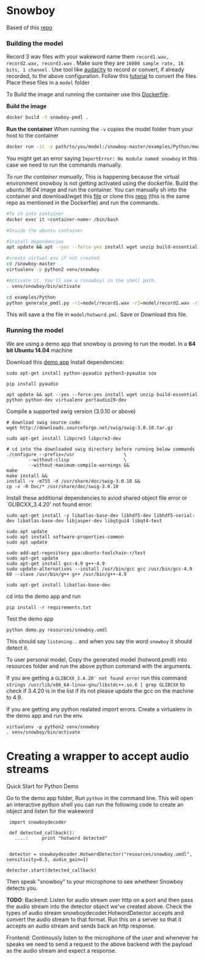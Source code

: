 # Snowboy
Based of this [repo](https://github.com/seasalt-ai/snowboy)
### Building the model
Record 3 wav files with your wakeword name them `record1.wav, record2.wav, record3.wav` .
    Make sure they are `16000 sample rate, 16 bits, 1 channel` . 
    Use  tool like [audacity](https://www.audacityteam.org/download/windows/) to record or convert, if already recorded, to the above configuration. 
    Follow this [tutorial](https://learn.adafruit.com/microcontroller-compatible-audio-file-conversion?view=all) to convert the files. Place these files in a `model` folder
    
To Build the image and running the container use this [Dockerfile](https://github.com/seasalt-ai/snowboy/blob/master/Dockerfile).

 **Build the image**
```sh
docker build -t snowboy-pmdl .
```
**Run the container**
When running the `-v` copies the model folder from your host to the container
```sh
docker run -it -v path/to/you/model:/snowboy-master/examples/Python/model snowboy-pmdl
```

You might get an error saying `ImportError: No module named snowboy` in this case we need to run the commands manually.

*To run the container manually*,
This is happening because the virtual environment snowboy is not getting activated using the dockerfile. Build the *ubuntu:16.04* image and run the container.
You can manually sh into the container and download/wget this [file](https://github.com/seasalt-ai/snowboy/archive/master.zip) or clone this [repo](https://github.com/seasalt-ai/snowboy) (this is the same repo as mentioned in the Dockerfile) and run the commands.

```sh
#To sh into container
docker exec it <container-name> /bin/bash
```
```sh
#Inside the ubuntu container 

#Install dependencies
apt update && apt --yes --force-yes install wget unzip build-essential python python-dev virtualenv portaudio19-dev

#create virtual env if not created
cd /snowboy-master
virtualenv -p python2 venv/snowboy 

#Activate it. You'll see a (snowboy) in the shell path.
. venv/snowboy/bin/activate

cd examples/Python
python generate_pmdl.py -r1=model/record1.wav -r2=model/record2.wav -r3=model/record3.wav -lang=en -n=model/hotword.pmdl
```

This will save a the file in `model/hotword.pml`. Save or Download this file.




### Running the model
We are using a demo app that snowboy is proving to run the model. 
In a **64 bit Ubuntu 14.04** machine 

Download this [demo app](https://s3-us-west-2.amazonaws.com/snowboy2/snowboy-releases/ubuntu1404-x86_64-1.3.0.tar.bz2)
Install dependencies:

    sudo apt-get install python-pyaudio python3-pyaudio sox
    
    pip install pyaudio
    
    apt update && apt --yes --force-yes install wget unzip build-essential python python-dev virtualenv portaudio19-dev
    
Compile a supported swig version (3.0.10 or above)
    
    # download swig source code
    wget http://downloads.sourceforge.net/swig/swig-3.0.10.tar.gz
    
    sudo apt-get install libpcre3 libpcre3-dev
    
    # cd into the downloaded swig directory before running below commands
    ./configure --prefix=/usr                  \
            --without-clisp                    \
            --without-maximum-compile-warnings &&
    make
    make install &&
    install -v -m755 -d /usr/share/doc/swig-3.0.10 &&
    cp -v -R Doc/* /usr/share/doc/swig-3.0.10
    
Install these additional dependencies to aviod shared object file error or `GLIBCXX_3.4.20' not found error: 
```
sudo apt-get install -y libatlas-base-dev libhdf5-dev libhdf5-serial-dev libatlas-base-dev libjasper-dev libqtgui4 libqt4-test

sudo apt update
sudo apt install software-properties-common
sudo apt update

sudo add-apt-repository ppa:ubuntu-toolchain-r/test
sudo apt-get update
sudo apt-get install gcc-4.9 g++-4.9
sudo update-alternatives --install /usr/bin/gcc gcc /usr/bin/gcc-4.9 60 --slave /usr/bin/g++ g++ /usr/bin/g++-4.9

sudo apt-get install libatlas-base-dev
```

cd into the demo app and run
```
pip install -r requirements.txt
```

Test the demo app
```
python demo.py resources/snowboy.umdl
```

This should say `listening..` and when you say the word `snowboy` it should detect it. 

To user personal model, Copy the generated model (hotword.pmdl) into resources folder and run the above python command with the arguments.  

If you are getting a `GLIBCXX_3.4.20' not found error`  run this command `strings /usr/lib/x86_64-linux-gnu/libstdc++.so.6 | grep GLIBCXX` to check if 3.4.20 is in the list if its not please update the gcc on the machine to 4.9. 

If you are getting any python realated import errors. Create a virtualenv in the demo app and run the env.
```
virtualenv -p python2 venv/snowboy 
. venv/snowboy/bin/activate
```

# Creating a wrapper to accept audio streams
Quick Start for Python Demo

Go to the demo app folder, Run `python` in the command line. This will open an interactive python shell you can run the following code to create an object and listen for the wakeword

     import snowboydecoder
    
     def detected_callback():
       ....:     print "hotword detected"
      
    
     detector = snowboydecoder.HotwordDetector("resources/snowboy.umdl", sensitivity=0.5, audio_gain=1)
    
    detector.start(detected_callback)
    
Then speak "snowboy" to your microphone to see whetheer Snowboy detects you.

**TODO**: 
Backend: Listen for audio stream over http  on a port and then pass the audio stream into the detector object we've created above. Check the types of audio stream snowboydecoder.HotwordDetector accepts and convert the audio stream to that format. Run this on a server so that it accepts an audio stream and sends back an http response. 

Frontend: Continously listen to the microphone of the user and whenever he speaks we need to send a request to the above backend with the payload as the audio stream and expect a response.

